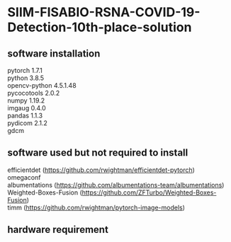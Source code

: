 # SIIM-FISABIO-RSNA-COVID-19-Detection-10th-place-solution

## software installation
pytorch                   1.7.1<br/>
python                    3.8.5<br/>
opencv-python             4.5.1.48<br/>
pycocotools               2.0.2<br/>
numpy                     1.19.2<br/>
imgaug                    0.4.0<br/>
pandas                    1.1.3<br/>
pydicom                   2.1.2<br/>
gdcm<br/>

## software used but not required to install
efficientdet (https://github.com/rwightman/efficientdet-pytorch)<br/>
omegaconf<br/>
albumentations (https://github.com/albumentations-team/albumentations)<br/>
Weighted-Boxes-Fusion (https://github.com/ZFTurbo/Weighted-Boxes-Fusion)<br/>
timm (https://github.com/rwightman/pytorch-image-models)<br/>

## hardware requirement
